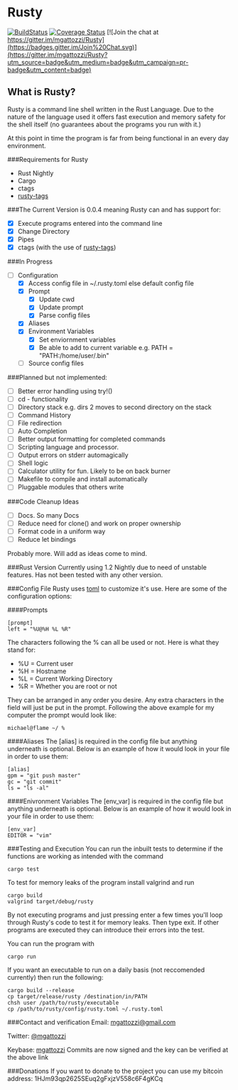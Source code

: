 Rusty
=====
[![BuildStatus](https://travis-ci.org/mgattozzi/Rusty.svg?branch=master)](https://travis-ci.org/mgattozzi/Rusty)
[![Coverage
Status](https://coveralls.io/repos/mgattozzi/Rusty/badge.svg?branch=master&service=github)](https://coveralls.io/github/mgattozzi/Rusty?branch=master)
[![Join the chat at https://gitter.im/mgattozzi/Rusty](https://badges.gitter.im/Join%20Chat.svg)](https://gitter.im/mgattozzi/Rusty?utm_source=badge&utm_medium=badge&utm_campaign=pr-badge&utm_content=badge)

What is Rusty?
--------------
Rusty is a command line shell written in the Rust Language. Due to the nature
of the language used it offers fast execution and memory safety for the shell
itself (no guarantees about the programs you run with it.)

At this point in time the program is far from being functional in an every day
environment.

###Requirements for Rusty

- Rust Nightly
- Cargo
- ctags
- [rusty-tags](https://github.com/dan-t/rusty-tags)

###The Current Version is 0.0.4 meaning Rusty can and has support for:

- [x] Execute programs entered into the command line
- [x] Change Directory
- [x] Pipes
- [x] ctags (with the use of [rusty-tags](https://github.com/dan-t/rusty-tags))

###In Progress
- [ ] Configuration
	- [x] Access config file in ~/.rusty.toml else default config file
	- [x] Prompt
		- [x] Update cwd
		- [x] Update prompt
		- [x] Parse config files
	- [x] Aliases
	- [x] Environment Variables
		- [x] Set enviornment variables
		- [x] Be able to add to current variable e.g. PATH = "PATH:/home/user/.bin"
	- [ ] Source config files

###Planned but not implemented:
- [ ] Better error handling using try!()
- [ ] cd - functionality
- [ ] Directory stack e.g. dirs 2 moves to second directory on the stack
- [ ] Command History
- [ ] File redirection
- [ ] Auto Completion
- [ ] Better output formatting for completed commands
- [ ] Scripting language and processor.
- [ ] Output errors on stderr automagically
- [ ] Shell logic
- [ ] Calculator utility for fun. Likely to be on back burner
- [ ] Makefile to compile and install automatically
- [ ] Pluggable modules that others write

###Code Cleanup Ideas
- [ ] Docs. So many Docs
- [ ] Reduce need for clone() and work on proper ownership
- [ ] Format code in a uniform way
- [ ] Reduce let bindings

Probably more. Will add as ideas come to mind.

###Rust Version
Currently using 1.2 Nightly due to need of unstable features. Has not been
tested with any other version.

###Config File
Rusty uses [toml](https://github.com/toml-lang/toml) to customize it's use.
Here are some of the configuration options:

####Prompts
```
[prompt]
left = "%U@%H %L %R"
```
The characters following the % can all be used or not. Here is what they stand
for:
- %U = Current user
- %H = Hostname
- %L = Current Working Directory
- %R = Whether you are root or not

They can be arranged in any order you desire. Any extra characters in the field
will just be put in the prompt.
Following the above example for my computer the prompt would look like:
```
michael@flame ~/ %
```

####Aliases
The [alias] is required in the config file but anything underneath is optional.
Below is an example of how it would look in your file in order to use them:
```
[alias]
gpm = "git push master"
gc = "git commit"
ls = "ls -al"
```

####Enivronment Variables
The [env_var] is required in the config file but anything underneath is optional.
Below is an example of how it would look in your file in order to use them:
```
[env_var]
EDITOR = "vim"

```

###Testing and Execution
You can run the inbuilt tests to determine if the functions are working as
intended with the command

```
cargo test
```

To test for memory leaks of the program install valgrind and run

```
cargo build
valgrind target/debug/rusty
```

By not executing programs and just pressing enter a few times you'll loop
through Rusty's code to test it for memory leaks. Then type exit. If other
programs are executed they can introduce their errors into the test.

You can run the program with

```
cargo run
```

If you want an executable to run on a daily basis (not reccomended currently)
then run the following:

```
cargo build --release
cp target/release/rusty /destination/in/PATH
chsh user /path/to/rusty/executable
cp /path/to/rusty/config/rusty.toml ~/.rusty.toml
```

###Contact and verification
Email: mgattozzi@gmail.com

Twitter:  [@mgattozzi](https://twitter.com/mgattozzi)

Keybase: [mgattozzi](https://keybase.io/mgattozzi)
Commits are now signed and the key can be verified at the above link

###Donations
If you want to donate to the project you can use my bitcoin address:
1HJm93qp2625SEuq2gFxjzV558c6F4gKCq

